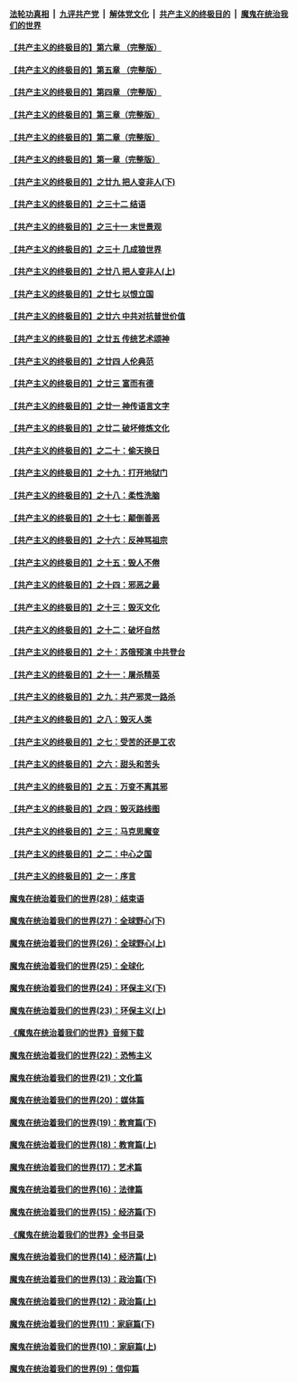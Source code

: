 ####  [法轮功真相](../../../../basic/blob/master/README.md?t=10231439) &nbsp;|&nbsp; [九评共产党](../../../../9ping.md/blob/master/README.md?t=10231439) &nbsp;|&nbsp; [解体党文化](../../../../jtdwh.md/blob/master/README.md?t=10231439)  &nbsp;|&nbsp; [共产主义的终极目的](../../../../gczydzjmd.md/blob/master/README.md?t=10231439) &nbsp;|&nbsp; [魔鬼在统治我们的世界](../../../../mgztzwmdsj.md/blob/master/README.md?t=10231439) 

#### [【共产主义的终极目的】第六章 （完整版）](../pages/nsc422/n11428913.md?t=10231439) 

#### [【共产主义的终极目的】第五章 （完整版）](../pages/nsc422/n11428912.md?t=10231439) 

#### [【共产主义的终极目的】第四章 （完整版）](../pages/nsc422/n11428907.md?t=10231439) 

#### [【共产主义的终极目的】第三章（完整版）](../pages/nsc422/n11428848.md?t=10231439) 

#### [【共产主义的终极目的】第二章（完整版）](../pages/nsc422/n11428831.md?t=10231439) 

#### [【共产主义的终极目的】第一章（完整版）](../pages/nsc422/n11417651.md?t=10231439) 

#### [【共产主义的终极目的】之廿九 把人变非人(下)](../pages/nsc422/n11344140.md?t=10231439) 

#### [【共产主义的终极目的】之三十二 结语](../pages/nsc422/n11360535.md?t=10231439) 

#### [【共产主义的终极目的】之三十一 末世景观](../pages/nsc422/n11351129.md?t=10231439) 

#### [【共产主义的终极目的】之三十 几成狼世界](../pages/nsc422/n11348280.md?t=10231439) 

#### [【共产主义的终极目的】之廿八 把人变非人(上)](../pages/nsc422/n11340492.md?t=10231439) 

#### [【共产主义的终极目的】之廿七 以恨立国](../pages/nsc422/n11336944.md?t=10231439) 

#### [【共产主义的终极目的】之廿六 中共对抗普世价值](../pages/nsc422/n11324785.md?t=10231439) 

#### [【共产主义的终极目的】之廿五 传统艺术颂神](../pages/nsc422/n11296396.md?t=10231439) 

#### [【共产主义的终极目的】之廿四 人伦典范](../pages/nsc422/n11296397.md?t=10231439) 

#### [【共产主义的终极目的】之廿三 富而有德](../pages/nsc422/n11283598.md?t=10231439) 

#### [【共产主义的终极目的】之廿一 神传语言文字](../pages/nsc422/n11263265.md?t=10231439) 

#### [【共产主义的终极目的】之廿二 破坏修炼文化](../pages/nsc422/n11245728.md?t=10231439) 

#### [【共产主义的终极目的】之二十：偷天换日](../pages/nsc422/n11238846.md?t=10231439) 

#### [【共产主义的终极目的】之十九：打开地狱门](../pages/nsc422/n11206376.md?t=10231439) 

#### [【共产主义的终极目的】之十八：柔性洗脑](../pages/nsc422/n11199994.md?t=10231439) 

#### [【共产主义的终极目的】之十七：颠倒善恶](../pages/nsc422/n11179782.md?t=10231439) 

#### [【共产主义的终极目的】之十六：反神骂祖宗](../pages/nsc422/n11166798.md?t=10231439) 

#### [【共产主义的终极目的】之十五：毁人不倦](../pages/nsc422/n11166792.md?t=10231439) 

#### [【共产主义的终极目的】之十四：邪恶之最](../pages/nsc422/n11150249.md?t=10231439) 

#### [【共产主义的终极目的】之十三：毁灭文化](../pages/nsc422/n11135227.md?t=10231439) 

#### [【共产主义的终极目的】之十二：破坏自然](../pages/nsc422/n11135214.md?t=10231439) 

#### [【共产主义的终极目的】之十：苏俄预演 中共登台](../pages/nsc422/n11118424.md?t=10231439) 

#### [【共产主义的终极目的】之十一：屠杀精英](../pages/nsc422/n11118442.md?t=10231439) 

#### [【共产主义的终极目的】之九：共产邪灵一路杀](../pages/nsc422/n11114139.md?t=10231439) 

#### [【共产主义的终极目的】之八：毁灭人类](../pages/nsc422/n11108503.md?t=10231439) 

#### [【共产主义的终极目的】之七：受苦的还是工农](../pages/nsc422/n11101809.md?t=10231439) 

#### [【共产主义的终极目的】之六：甜头和苦头](../pages/nsc422/n11096971.md?t=10231439) 

#### [【共产主义的终极目的】之五：万变不离其邪](../pages/nsc422/n11091285.md?t=10231439) 

#### [【共产主义的终极目的】之四：毁灭路线图](../pages/nsc422/n11086284.md?t=10231439) 

#### [【共产主义的终极目的】之三：马克思魔变](../pages/nsc422/n11061941.md?t=10231439) 

#### [【共产主义的终极目的】之二：中心之国](../pages/nsc422/n11047728.md?t=10231439) 

#### [【共产主义的终极目的】之一：序言](../pages/nsc422/n11086077.md?t=10231439) 

#### [魔鬼在统治着我们的世界(28)：结束语](../pages/nsc422/n10936246.md?t=10231439) 

#### [魔鬼在统治着我们的世界(27)：全球野心(下)](../pages/nsc422/n10928319.md?t=10231439) 

#### [魔鬼在统治着我们的世界(26)：全球野心(上)](../pages/nsc422/n10900318.md?t=10231439) 

#### [魔鬼在统治着我们的世界(25)：全球化](../pages/nsc422/n10788205.md?t=10231439) 

#### [魔鬼在统治着我们的世界(24)：环保主义(下)](../pages/nsc422/n10695307.md?t=10231439) 

#### [魔鬼在统治着我们的世界(23)：环保主义(上)](../pages/nsc422/n10688613.md?t=10231439) 

#### [《魔鬼在统治着我们的世界》音频下载](../pages/nsc422/n10635553.md?t=10231439) 

#### [魔鬼在统治着我们的世界(22)：恐怖主义](../pages/nsc422/n10614727.md?t=10231439) 

#### [魔鬼在统治着我们的世界(21)：文化篇](../pages/nsc422/n10597706.md?t=10231439) 

#### [魔鬼在统治着我们的世界(20)：媒体篇](../pages/nsc422/n10586579.md?t=10231439) 

#### [魔鬼在统治着我们的世界(19)：教育篇(下)](../pages/nsc422/n10564808.md?t=10231439) 

#### [魔鬼在统治着我们的世界(18)：教育篇(上)](../pages/nsc422/n10526970.md?t=10231439) 

#### [魔鬼在统治着我们的世界(17)：艺术篇](../pages/nsc422/n10499093.md?t=10231439) 

#### [魔鬼在统治着我们的世界(16)：法律篇](../pages/nsc422/n10485969.md?t=10231439) 

#### [魔鬼在统治着我们的世界(15)：经济篇(下)](../pages/nsc422/n10469975.md?t=10231439) 

#### [《魔鬼在统治着我们的世界》全书目录](../pages/nsc422/n10464261.md?t=10231439) 

#### [魔鬼在统治着我们的世界(14)：经济篇(上)](../pages/nsc422/n10457370.md?t=10231439) 

#### [魔鬼在统治着我们的世界(13)：政治篇(下)](../pages/nsc422/n10448270.md?t=10231439) 

#### [魔鬼在统治着我们的世界(12)：政治篇(上)](../pages/nsc422/n10444576.md?t=10231439) 

#### [魔鬼在统治着我们的世界(11)：家庭篇(下)](../pages/nsc422/n10440961.md?t=10231439) 

#### [魔鬼在统治着我们的世界(10)：家庭篇(上)](../pages/nsc422/n10435448.md?t=10231439) 

#### [魔鬼在统治着我们的世界(9)：信仰篇](../pages/nsc422/n10432159.md?t=10231439) 

